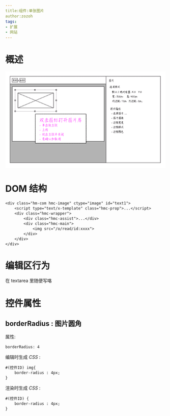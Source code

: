 ```yaml
---
title:组件:单张图片
author:zozoh
tags:
- 扩展
- 网站
---
```



# 概述

![](hmaker_image.png)


# DOM 结构

```
<div class="hm-com hmc-image" ctype="image" id="text1">
    <script type="text/x-template" class="hmc-prop">...</script>
    <div class="hmc-wrapper">
        <div class="hmc-assist">...</div>
        <div class="hmc-main">
            <img src="/o/read/id:xxxx">
        </div>
    </div>
</div>
```

# 编辑区行为

在 textarea 里随便写咯

# 控件属性

## borderRadius : 图片圆角

属性:

```
borderRadius: 4
```

编辑时生成 *CSS* :

```
#(控件ID) img{
    border-radius : 4px;
}
```

渲染时生成 *CSS* :

```
#(控件ID) {
    border-radius : 4px;
}
```

